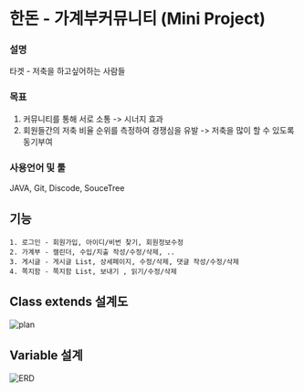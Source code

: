 # 한돈 - 가계부커뮤니티 (Mini Project)


### 설명 
타겟 - 저축을 하고싶어하는 사람들

### 목표 

1. 커뮤니티를 통해 서로 소통 -> 시너지 효과
2. 회원들간의 저축 비율 순위를 측정하여 경쟁심을 유발 -> 저축을 많이 할 수 있도록 동기부여

### 사용언어 및 툴
JAVA, Git, Discode, SouceTree

## 기능
```
1. 로그인 - 회원가입, 아이디/비번 찾기, 회원정보수정
2. 가계부 - 캘린더, 수입/지출 작성/수정/삭제, ..
3. 게시글 - 게시글 List, 상세페이지, 수정/삭제, 댓글 작성/수정/삭제
4. 쪽지함 - 쪽지함 List, 보내기 , 읽기/수정/삭제
```

## Class extends 설계도
![plan](https://github.com/user-attachments/assets/f1389505-35da-4249-8174-6c8abb31d988)

## Variable 설계
![ERD](https://github.com/user-attachments/assets/73d1e014-1314-473b-993b-956c4d2ceffa)

